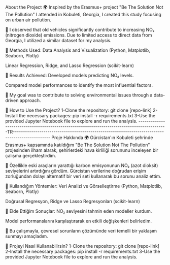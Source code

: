 About the Project
🌍 Inspired by the Erasmus+ project "Be The Solution Not The Pollution" I attended in Kobuleti, Georgia, I created this study focusing on urban air pollution.

🚗 I observed that old vehicles significantly contribute to increasing NO₂ (nitrogen dioxide) emissions. Due to limited access to direct data from Georgia, I utilized a similar dataset for my analysis.

📌 Methods Used:
Data Analysis and Visualization (Python, Matplotlib, Seaborn, Plotly)

Linear Regression, Ridge, and Lasso Regression (scikit-learn)

🚀 Results Achieved:
Developed models predicting NO₂ levels.

Compared model performances to identify the most influential factors.

🌱 My goal was to contribute to solving environmental issues through a data-driven approach.

📁 How to Use the Project?
1-Clone the repository: git clone [repo-link]
2-Install the necessary packages: pip install -r requirements.txt
3-Use the provided Jupyter Notebook file to explore and run the analysis.
--------------------------------------------------------------------------------------------TR------------------------------------------------------------------------------------------------
Proje Hakkında
🌍 Gürcistan'ın Kobuleti şehrinde Erasmus+ kapsamında katıldığım "Be The Solution Not The Pollution" projesinden ilham alarak, şehirlerdeki hava kirliliği sorununu inceleyen bir çalışma gerçekleştirdim.

🚗 Özellikle eski araçların yarattığı karbon emisyonunun NO₂ (azot dioksit) seviyelerini artırdığını gördüm. Gürcistan verilerine doğrudan erişim zorluğundan dolayı alternatif bir veri seti kullanarak bu sorunu analiz ettim.

📌 Kullandığım Yöntemler:
Veri Analizi ve Görselleştirme (Python, Matplotlib, Seaborn, Plotly)

Doğrusal Regresyon, Ridge ve Lasso Regresyonları (scikit-learn)

🚀 Elde Ettiğim Sonuçlar:
NO₂ seviyesini tahmin eden modeller kurdum.

Model performanslarını karşılaştırarak en etkili değişkenleri belirledim.

🌱 Bu çalışmayla, çevresel sorunların çözümünde veri temelli bir yaklaşım sunmayı amaçladım.

📁 Projeyi Nasıl Kullanabilirsin?
1-Clone the repository: git clone [repo-link]
2-Install the necessary packages: pip install -r requirements.txt
3-Use the provided Jupyter Notebook file to explore and run the analysis.
